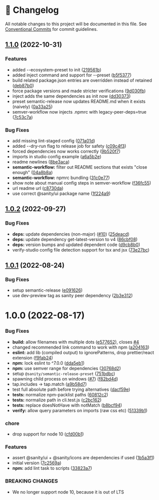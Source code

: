 <!-- markdownlint-disable --><!-- textlint-disable -->

# 📓 Changelog

All notable changes to this project will be documented in this file. See
[Conventional Commits](https://conventionalcommits.org) for commit guidelines.

## [1.1.0](https://github.com/sanity-io/plugin-kit/compare/v1.0.2...v1.1.0) (2022-10-31)

### Features

- added --ecosystem-preset to init ([219561b](https://github.com/sanity-io/plugin-kit/commit/219561bc90d29d4babd331588ce16ca6d9b9bdd2))
- added inject command and support for --preset ([b5f5377](https://github.com/sanity-io/plugin-kit/commit/b5f53777f16591f083956ac272c33d619ad1eb65))
- build related package.json entries are overridden instead of retained ([deb87b0](https://github.com/sanity-io/plugin-kit/commit/deb87b04a3730d5f0eefa4896b3d5465b62b505d))
- force package versions and made stricter verifications ([9d030fb](https://github.com/sanity-io/plugin-kit/commit/9d030fb064368c6ffa21958288cd5bd94f97229d))
- inject adds the same dependencies as init now ([dd30373](https://github.com/sanity-io/plugin-kit/commit/dd30373a3f0d0b41c37d9272cb08f202d66812ad))
- preset semantic-release now updates README.md when it exists (naively) ([0a33a25](https://github.com/sanity-io/plugin-kit/commit/0a33a254fc137e8f3b2db0234594e725b432cfd3))
- semver-workflow now injects .npmrc with legacy-peer-deps=true ([7c53c7a](https://github.com/sanity-io/plugin-kit/commit/7c53c7a7edabbe1f219cdeb5438475099acaceb6))

### Bug Fixes

- add missing lint-staged config ([071a01d](https://github.com/sanity-io/plugin-kit/commit/071a01db169d08ae89241af29c7653fb5f1c6569))
- added --dry-run flag to release job for safety ([c09c4f3](https://github.com/sanity-io/plugin-kit/commit/c09c4f32282d2eaabf503ac89918b6071dd5c719))
- forced dependencies now works correctly ([9b520f7](https://github.com/sanity-io/plugin-kit/commit/9b520f72f9715e61e5f4b8d231137fdeb4b392eb))
- imports in studio config example ([a6a5b2e](https://github.com/sanity-io/plugin-kit/commit/a6a5b2ed47f9090354c145b17ae3e32ec0e1347b))
- readme newlines ([8be3aca](https://github.com/sanity-io/plugin-kit/commit/8be3acace8af5c91f1ba6b0d6d23166b1200db8c))
- **semantic-workflow:** filter out README sections that exists "close enough" ([04a8b8a](https://github.com/sanity-io/plugin-kit/commit/04a8b8a63a09ec3a3398b7c1e61c609dafb45568))
- **semantic-workflow:** npmrc bundling ([31c0e77](https://github.com/sanity-io/plugin-kit/commit/31c0e775ad86b27e8c1ca777d983265feecca755))
- show note about manual config steps in semver-workflow ([f36fc55](https://github.com/sanity-io/plugin-kit/commit/f36fc55585fb8f2cba6a157ba0a482f4cef2fcc9))
- url readme url ([c8730da](https://github.com/sanity-io/plugin-kit/commit/c8730da4e65b96a30b1e7d77dd9079c29b272d47))
- use correct @sanity/ui package name ([1f224a9](https://github.com/sanity-io/plugin-kit/commit/1f224a94e65e0a77fbf9d1e2e2abd201ea16914a))

## [1.0.2](https://github.com/sanity-io/plugin-kit/compare/v1.0.1...v1.0.2) (2022-09-27)

### Bug Fixes

- **deps:** update dependencies (non-major) ([#10](https://github.com/sanity-io/plugin-kit/issues/10)) ([25deacd](https://github.com/sanity-io/plugin-kit/commit/25deacdf8b2160222a1da31f88f10421b8d5fdd6))
- **deps:** update dependency get-latest-version to v4 ([86cbf08](https://github.com/sanity-io/plugin-kit/commit/86cbf0878553d0d8e1210aae935f0594395ade7b))
- **deps:** version bumps and updated dependent code ([d9cb8b0](https://github.com/sanity-io/plugin-kit/commit/d9cb8b0148d101ee1d2d33b9f9c590fbdba56a16))
- verify-studio config file detection support for tsx and jsx ([73e27bc](https://github.com/sanity-io/plugin-kit/commit/73e27bc0dbc84153b2067d4c5a67f897d2e6b886))

## [1.0.1](https://github.com/sanity-io/plugin-kit/compare/v1.0.0...v1.0.1) (2022-08-24)

### Bug Fixes

- setup semantic-release ([e091626](https://github.com/sanity-io/plugin-kit/commit/e091626c859f950a91bdb8f17af282f47215ef35))
- use dev-preview tag as sanity peer dependency ([2b3e312](https://github.com/sanity-io/plugin-kit/commit/2b3e31204552cfca5e9c1cd258e5dd94bfc04b54))

# 1.0.0 (2022-08-17)

### Bug Fixes

- **build:** allow filenames with multiple dots ([e577652](https://github.com/sanity-io/plugin-kit/commit/e5776527af48f3d05533e6b277166e8daa53db26)), closes [#4](https://github.com/sanity-io/plugin-kit/issues/4)
- changed recommended link command to work with npm ([a204163](https://github.com/sanity-io/plugin-kit/commit/a204163f1785b41ac3f719dfd0c4a6faf1bbd992))
- **eslint:** add lib (compiled output) to ignorePatterns, drop prettier/react extension ([f9fab24](https://github.com/sanity-io/plugin-kit/commit/f9fab24cfeec538979d6bc9cfe5deeaded3b2dd7))
- **npm:** lock eslint to ^7.0.0 ([dda5eb1](https://github.com/sanity-io/plugin-kit/commit/dda5eb17b073ff1a2f96ad28d12b44e84eef9453))
- **npm:** use semver range for dependencies ([30768d2](https://github.com/sanity-io/plugin-kit/commit/30768d24839626af84661c09bb9f99d3fe6a2d20))
- setup `@sanity/semantic-release-preset` ([751bdbc](https://github.com/sanity-io/plugin-kit/commit/751bdbcc88a364bf97f262bbb36360f87cfd2e39))
- spawning child process on windows ([#7](https://github.com/sanity-io/plugin-kit/issues/7)) ([f82bd4d](https://github.com/sanity-io/plugin-kit/commit/f82bd4daf2741d12eb8391eaf14e2fc7d6d2a6f2))
- tap.includes -> tap.match ([a9b58d7](https://github.com/sanity-io/plugin-kit/commit/a9b58d75d2527ed44fc98921dcd4276d7c944bef))
- test full absolute path before trying alternatives ([dacf59e](https://github.com/sanity-io/plugin-kit/commit/dacf59eb0652451417a86a6600b85a8ee746015d))
- **tests:** normalize npm-packlist paths ([60812c2](https://github.com/sanity-io/plugin-kit/commit/60812c2dcf5508388cb5c24ccf56f6ba268cd388))
- **tests:** normalize path in cli.test.js ([c2bc162](https://github.com/sanity-io/plugin-kit/commit/c2bc162f3c811290aa3f155e48ce6353e0bae4b8))
- **tests:** replace doesNotHave with notMatch ([b8bcf94](https://github.com/sanity-io/plugin-kit/commit/b8bcf946ab582c18bd98c2b6f83ac718511c10b3))
- **verify:** allow query parameters on imports (raw css etc) ([51339b1](https://github.com/sanity-io/plugin-kit/commit/51339b1957c37f972325d01c5ca016972db0b87e))

### chore

- drop support for node 10 ([cfd00b1](https://github.com/sanity-io/plugin-kit/commit/cfd00b13df6fbb096fe1f8a865351aa6847fdd99))

### Features

- assert @sanity/ui + @sanity/icons are dependencies if used ([1b5a3f1](https://github.com/sanity-io/plugin-kit/commit/1b5a3f1e7259af04c377bac3cd07de87c7d63aae))
- initial version ([7c2569a](https://github.com/sanity-io/plugin-kit/commit/7c2569a9365636ad827fd1e375220e48005077e9))
- **npm:** add lint task to scripts ([33823a7](https://github.com/sanity-io/plugin-kit/commit/33823a74d1ab6e1cc060b88572d9dc7a5d1e337f))

### BREAKING CHANGES

- We no longer support node 10, because it is out of LTS
